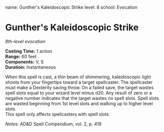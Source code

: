 name: Gunther's Kaleidoscopic Strike
level: 8
school: Evocation

# Gunther's Kaleidoscopic Strike
_8th-level evocation_ 

**Casting Time:** 1 action  
**Range:** 60 feet  
**Components:** V, S   
**Duration:** Instantaneous

When this spell is cast, a thin beam of shimmering, kaleidoscopic light shoots from your fingertips toward a target spellcaster. The spellcaster must make a Dexterity saving throw. On a failed save, the target wastes spell slots equal to your wizard level minus d20. Any result of zero or a negative number indicates that the target wastes no spell slots.  Spell slots are wasted beginning from 1st level slots and walking up to higher level slots.  
This spell only affects spellcasters with spell slots.

_Notes:_  AD&D Spell Compendium, vol. 2, p. 419